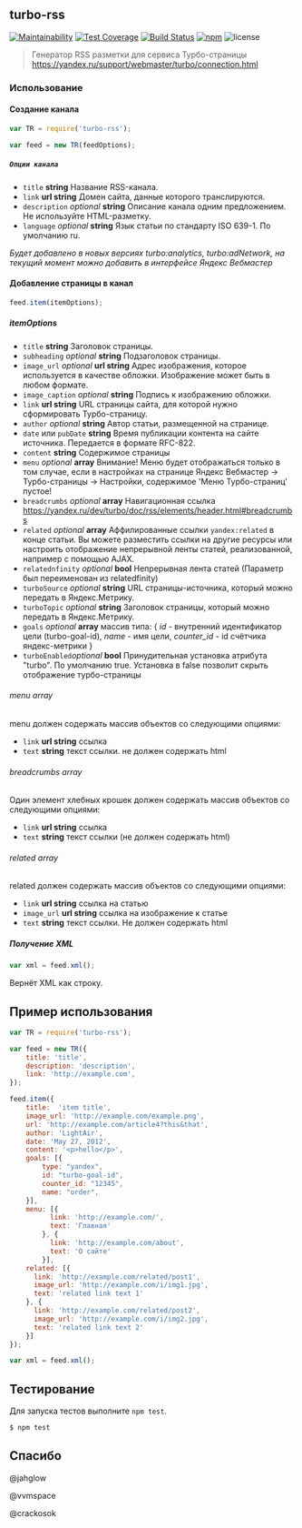 ## turbo-rss

[![Maintainability](https://api.codeclimate.com/v1/badges/6525d2aabf20185b68b6/maintainability)](https://codeclimate.com/github/LightAir/turbo-rss/maintainability)
[![Test Coverage](https://api.codeclimate.com/v1/badges/6525d2aabf20185b68b6/test_coverage)](https://codeclimate.com/github/LightAir/turbo-rss/test_coverage)
[![Build Status](https://travis-ci.org/LightAir/turbo-rss.svg)](https://travis-ci.org/LightAir/turbo-rss)
[![npm](https://img.shields.io/badge/npm%20package-1.0.7-blue.svg?longCache=true&style=flat)](https://www.npmjs.com/package/turbo-rss)
![license](https://img.shields.io/packagist/l/doctrine/orm.svg?longCache=true&style=flat)

>Генератор RSS разметки для сервиса Турбо-страницы https://yandex.ru/support/webmaster/turbo/connection.html

### Использование

#### Создание канала

```js
var TR = require('turbo-rss');

var feed = new TR(feedOptions);
```

##### `Опции канала`

 * `title` **string** Название RSS-канала.
 * `link` **url string** Домен сайта, данные которого транслируются.
 * `description` _optional_ **string** Описание канала одним предложением. Не используйте HTML-разметку.
 * `language` _optional_ **string** Язык статьи по стандарту ISO 639-1. По умолчанию ru.
 
 *Будет добавлено в новых версиях turbo:analytics, turbo:adNetwork, на текущий момент можно добавить в интерфейсе Яндекс Вебмастер*
 
#### Добавление страницы в канал
```js
feed.item(itemOptions);
```

##### itemOptions

 * `title` **string** Заголовок страницы.
 * `subheading` _optional_ **string** Подзаголовок страницы.
 * `image_url` _optional_ **url string** Адрес изображения, которое используется в качестве обложки. Изображение может быть в любом формате.
 * `image_caption` _optional_ **string** Подпись к изображению обложки.
 * `link` **url string** URL страницы сайта, для которой нужно сформировать Турбо-страницу.
 * `author` _optional_  **string**  Автор статьи, размещенной на странице.
 * `date` или `pubDate` **string** Время публикации контента на сайте источника. Передается в формате RFC-822.
 * `content` **string** Содержимое страницы
 * `menu` _optional_ **array** Внимание! Меню будет отображаться только в том случае, если в настройках на странице Яндекс Вебмастер -> Турбо-страницы -> Настройки, содержимое 'Меню Турбо-страниц' пустое!
 * `breadcrumbs` _optional_ **array** Навигационная ссылка https://yandex.ru/dev/turbo/doc/rss/elements/header.html#breadcrumbs
 * `related` _optional_ **array** Аффилированные ссылки `yandex:related` в конце статьи. Вы можете разместить ссылки на другие ресурсы или настроить отображение непрерывной ленты статей, реализованной, например с помощью AJAX.
 * `relatednfinity` _optional_  **bool** Непрерывная лента статей (Параметр был переименован из relatedfinity)
 * `turboSource` _optional_ **string** URL страницы-источника, который можно передать в Яндекс.Метрику.
 * `turboTopic` _optional_ **string** Заголовок страницы, который можно передать в Яндекс.Метрику.
 * `goals` _optional_ **array** массив типа: { _id_ - внутренний идентификатор цели (turbo-goal-id), _name_ - имя цели, _counter_id_ - id счётчика яндекс-метрики }
 * `turboEnabled`_optional_ **bool** Принудительная установка атрибута "turbo". По умолчанию true. Установка в false позволит скрыть отображение турбо-страницы

###### menu array
  menu должен содержать массив объектов со следующими опциями:
  
  * `link` **url string** ссылка
  * `text` **string** текст ссылки. не должен содержать html

###### breadcrumbs array
Один элемент хлебных крошек должен содержать массив объектов со следующими опциями:

* `link` **url string** ссылка
* `text` **string** текст ссылки (не должен содержать html)

###### related array
  related должен содержать массив объектов со следующими опциями:
  
  * `link` **url string** ссылка на статью
  * `image_url` **url string** ссылка на изображение к статье
  * `text` **string** текст ссылки. Не должен содержать html
 
##### Получение XML

```js
var xml = feed.xml();
```
Вернёт XML как строку.

## Пример использования

```js
var TR = require('turbo-rss');

var feed = new TR({
    title: 'title',
    description: 'description',
    link: 'http://example.com',
});

feed.item({
    title:  'item title',
    image_url: 'http://example.com/example.png',
    url: 'http://example.com/article4?this&that',
    author: 'LightAir',
    date: 'May 27, 2012',
    content: '<p>hello</p>',
    goals: [{
        type: "yandex",
        id: "turbo-goal-id",
        counter_id: "12345",
        name: "order",
    }],
    menu: [{
          link: 'http://example.com/',
          text: 'Главная'
        }, {
          link: 'http://example.com/about',
          text: 'О сайте'
        }],
    related: [{
      link: 'http://example.com/related/post1',
      image_url: 'http://example.com/i/img1.jpg',
      text: 'related link text 1'
    }, {
      link: 'http://example.com/related/post2',
      image_url: 'http://example.com/i/img2.jpg',
      text: 'related link text 2'
    }]
});

var xml = feed.xml();
```

## Тестирование

Для запуска тестов выполните `npm test`.

```sh
$ npm test
```

## Спасибо

@jahglow

@vvmspace

@crackosok

